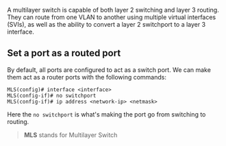 A multilayer switch is capable of both layer 2 switching and layer 3 routing. They can route from one VLAN to another using multiple virtual interfaces (SVIs), as well as the ability to convert a layer 2 switchport to a layer 3 interface.
## Set a port as a routed port
By default, all ports are configured to act as a switch port. We can make them act as a router ports with the following commands:
```
MLS(config)# interface <interface>
MLS(config-if)# no switchport
MLS(config-if)# ip address <network-ip> <netmask>
```
Here the `no switchport` is what's making the port go from switching to routing.
> **MLS** stands for Multilayer Switch 
